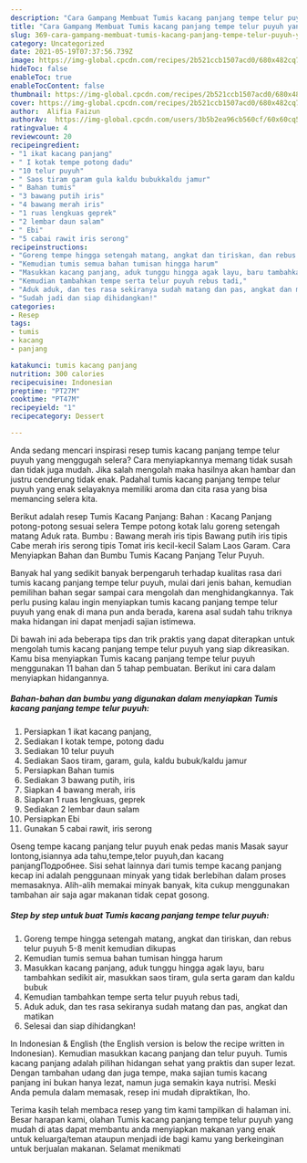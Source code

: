 ```yaml
---
description: "Cara Gampang Membuat Tumis kacang panjang tempe telur puyuh yang Bikin Ngiler"
title: "Cara Gampang Membuat Tumis kacang panjang tempe telur puyuh yang Bikin Ngiler"
slug: 369-cara-gampang-membuat-tumis-kacang-panjang-tempe-telur-puyuh-yang-bikin-ngiler
category: Uncategorized
date: 2021-05-19T07:37:56.739Z
image: https://img-global.cpcdn.com/recipes/2b521ccb1507acd0/680x482cq70/tumis-kacang-panjang-tempe-telur-puyuh-foto-resep-utama.jpg
hideToc: false
enableToc: true
enableTocContent: false
thumbnail: https://img-global.cpcdn.com/recipes/2b521ccb1507acd0/680x482cq70/tumis-kacang-panjang-tempe-telur-puyuh-foto-resep-utama.jpg
cover: https://img-global.cpcdn.com/recipes/2b521ccb1507acd0/680x482cq70/tumis-kacang-panjang-tempe-telur-puyuh-foto-resep-utama.jpg
author:  Alifia Faizun
authorAv:  https://img-global.cpcdn.com/users/3b5b2ea96cb560cf/60x60cq50/avatar.jpg
ratingvalue: 4
reviewcount: 20
recipeingredient:
- "1 ikat kacang panjang"
- " I kotak tempe potong dadu"
- "10 telur puyuh"
- " Saos tiram garam gula kaldu bubukkaldu jamur"
- " Bahan tumis"
- "3 bawang putih iris"
- "4 bawang merah iris"
- "1 ruas lengkuas geprek"
- "2 lembar daun salam"
- " Ebi"
- "5 cabai rawit iris serong"
recipeinstructions:
- "Goreng tempe hingga setengah matang, angkat dan tiriskan, dan rebus telur puyuh 5-8 menit kemudian dikupas"
- "Kemudian tumis semua bahan tumisan hingga harum"
- "Masukkan kacang panjang, aduk tunggu hingga agak layu, baru tambahkan sedikit air, masukkan saos tiram, gula serta garam dan kaldu bubuk"
- "Kemudian tambahkan tempe serta telur puyuh rebus tadi,"
- "Aduk aduk, dan tes rasa sekiranya sudah matang dan pas, angkat dan matikan"
- "Sudah jadi dan siap dihidangkan!"
categories:
- Resep
tags:
- tumis
- kacang
- panjang

katakunci: tumis kacang panjang 
nutrition: 300 calories
recipecuisine: Indonesian
preptime: "PT27M"
cooktime: "PT47M"
recipeyield: "1"
recipecategory: Dessert

---
```



Anda sedang mencari inspirasi resep tumis kacang panjang tempe telur puyuh yang menggugah selera? Cara menyiapkannya memang tidak susah dan tidak juga mudah. Jika salah mengolah maka hasilnya akan hambar dan justru cenderung tidak enak. Padahal tumis kacang panjang tempe telur puyuh yang enak selayaknya memiliki aroma dan cita rasa yang bisa memancing selera kita.


Berikut adalah resep Tumis Kacang Panjang: Bahan : Kacang Panjang potong-potong sesuai selera Tempe potong kotak lalu goreng setengah matang Aduk rata. Bumbu : Bawang merah iris tipis Bawang putih iris tipis Cabe merah iris serong tipis Tomat iris kecil-kecil Salam Laos Garam. Cara Menyiapkan Bahan dan Bumbu Tumis Kacang Panjang Telur Puyuh.

Banyak hal yang sedikit banyak berpengaruh terhadap kualitas rasa dari tumis kacang panjang tempe telur puyuh, mulai dari jenis bahan, kemudian pemilihan bahan segar sampai cara mengolah dan menghidangkannya. Tak perlu pusing kalau ingin menyiapkan tumis kacang panjang tempe telur puyuh yang enak di mana pun anda berada, karena asal sudah tahu triknya maka hidangan ini dapat menjadi sajian istimewa.


Di bawah ini ada beberapa tips dan trik praktis yang dapat diterapkan untuk mengolah tumis kacang panjang tempe telur puyuh yang siap dikreasikan. Kamu bisa menyiapkan Tumis kacang panjang tempe telur puyuh menggunakan 11 bahan dan 5 tahap pembuatan. Berikut ini cara dalam menyiapkan hidangannya.

<!--inarticleads1-->

##### Bahan-bahan dan bumbu yang digunakan dalam menyiapkan Tumis kacang panjang tempe telur puyuh:

1. Persiapkan 1 ikat kacang panjang,
1. Sediakan  I kotak tempe, potong dadu
1. Sediakan 10 telur puyuh
1. Sediakan  Saos tiram, garam, gula, kaldu bubuk/kaldu jamur
1. Persiapkan  Bahan tumis
1. Sediakan 3 bawang putih, iris
1. Siapkan 4 bawang merah, iris
1. Siapkan 1 ruas lengkuas, geprek
1. Sediakan 2 lembar daun salam
1. Persiapkan  Ebi
1. Gunakan 5 cabai rawit, iris serong


Oseng tempe kacang panjang telur puyuh enak pedas manis Masak sayur lontong,isiannya ada tahu,tempe,telor puyuh,dan kacang panjangПодробнее. Sisi sehat lainnya dari tumis tempe kacang panjang kecap ini adalah penggunaan minyak yang tidak berlebihan dalam proses memasaknya. Alih-alih memakai minyak banyak, kita cukup menggunakan tambahan air saja agar makanan tidak cepat gosong. 

<!--inarticleads2-->

##### Step by step untuk buat Tumis kacang panjang tempe telur puyuh:

1. Goreng tempe hingga setengah matang, angkat dan tiriskan, dan rebus telur puyuh 5-8 menit kemudian dikupas
1. Kemudian tumis semua bahan tumisan hingga harum
1. Masukkan kacang panjang, aduk tunggu hingga agak layu, baru tambahkan sedikit air, masukkan saos tiram, gula serta garam dan kaldu bubuk
1. Kemudian tambahkan tempe serta telur puyuh rebus tadi,
1. Aduk aduk, dan tes rasa sekiranya sudah matang dan pas, angkat dan matikan
1. Selesai dan siap dihidangkan!

In Indonesian &amp; English (the English version is below the recipe written in Indonesian). Kemudian masukkan kacang panjang dan telur puyuh. Tumis kacang panjang adalah pilihan hidangan sehat yang praktis dan super lezat. Dengan tambahan udang dan juga tempe, maka sajian tumis kacang panjang ini bukan hanya lezat, namun juga semakin kaya nutrisi. Meski Anda pemula dalam memasak, resep ini mudah dipraktikan, lho. 

Terima kasih telah membaca resep yang tim kami tampilkan di halaman ini. Besar harapan kami, olahan Tumis kacang panjang tempe telur puyuh yang mudah di atas dapat membantu anda menyiapkan makanan yang enak untuk keluarga/teman ataupun menjadi ide bagi kamu yang berkeinginan untuk berjualan makanan. Selamat menikmati
